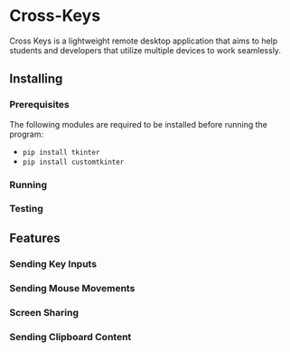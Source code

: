 # Cross-Keys
Cross Keys is a lightweight remote desktop application that aims to help students and developers that utilize multiple devices to work seamlessly.

## Installing 

### Prerequisites
The following modules are required to be installed before running the program:
- ```pip install tkinter```
- ```pip install customtkinter```

### Running


### Testing

## Features 

### Sending Key Inputs

### Sending Mouse Movements

### Screen Sharing

### Sending Clipboard Content